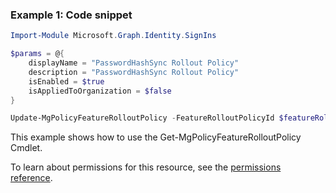 ### Example 1: Code snippet

```powershellImport-Module Microsoft.Graph.Identity.SignIns

$params = @{
	displayName = "PasswordHashSync Rollout Policy"
	description = "PasswordHashSync Rollout Policy"
	isEnabled = $true
	isAppliedToOrganization = $false
}

Update-MgPolicyFeatureRolloutPolicy -FeatureRolloutPolicyId $featureRolloutPolicyId -BodyParameter $params
```
This example shows how to use the Get-MgPolicyFeatureRolloutPolicy Cmdlet.
To learn about permissions for this resource, see the [permissions reference](/graph/permissions-reference).


